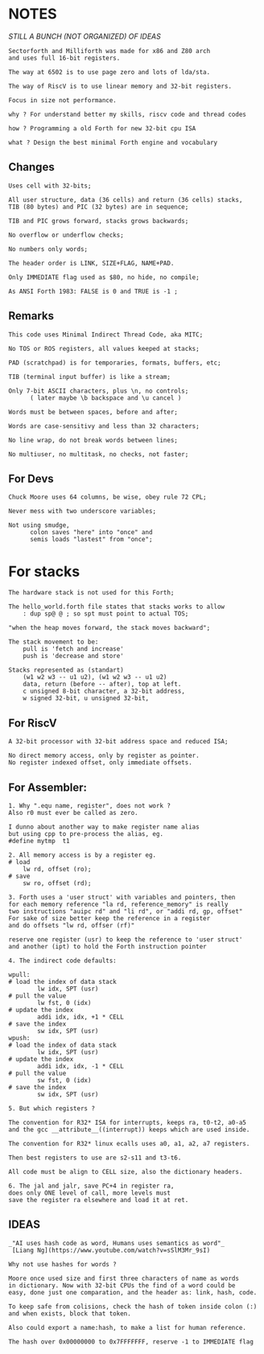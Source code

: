 # NOTES

*STILL A BUNCH (NOT ORGANIZED) OF IDEAS*

    Sectorforth and Milliforth was made for x86 and Z80 arch 
    and uses full 16-bit registers. 
 
    The way at 6502 is to use page zero and lots of lda/sta.
 
    The way of RiscV is to use linear memory and 32-bit registers.
 
    Focus in size not performance.
 
    why ? For understand better my skills, riscv code and thread codes
 
    how ? Programming a old Forth for new 32-bit cpu ISA
 
    what ? Design the best minimal Forth engine and vocabulary
 
## Changes
 
    Uses cell with 32-bits;
 
    All user structure, data (36 cells) and return (36 cells) stacks, 
    TIB (80 bytes) and PIC (32 bytes) are in sequence; 
 
    TIB and PIC grows forward, stacks grows backwards;
 
    No overflow or underflow checks;
 
    No numbers only words;
 
    The header order is LINK, SIZE+FLAG, NAME+PAD.
 
    Only IMMEDIATE flag used as $80, no hide, no compile;
 
    As ANSI Forth 1983: FALSE is 0 and TRUE is -1 ;
 
## Remarks
 
    This code uses Minimal Indirect Thread Code, aka MITC;
 
    No TOS or ROS registers, all values keeped at stacks;
 
    PAD (scratchpad) is for temporaries, formats, buffers, etc;  

    TIB (terminal input buffer) is like a stream;
 
    Only 7-bit ASCII characters, plus \n, no controls;
          ( later maybe \b backspace and \u cancel )
 
    Words must be between spaces, before and after;
 
    Words are case-sensitivy and less than 32 characters;
 
    No line wrap, do not break words between lines;
 
    No multiuser, no multitask, no checks, not faster;
 
## For Devs
 
    Chuck Moore uses 64 columns, be wise, obey rule 72 CPL; 
 
    Never mess with two underscore variables;
 
    Not using smudge, 
          colon saves "here" into "once" and 
          semis loads "lastest" from "once";
 
# For stacks
 
    The hardware stack is not used for this Forth;
 
    The hello_world.forth file states that stacks works to allow 
        : dup sp@ @ ; so spt must point to actual TOS;
    
    "when the heap moves forward, the stack moves backward"; 
 
    The stack movement to be:
        pull is 'fetch and increase'
        push is 'decrease and store'
 
    Stacks represented as (standart)
        (w1 w2 w3 -- u1 u2), (w1 w2 w3 -- u1 u2)
        data, return (before -- after), top at left.
        c unsigned 8-bit character, a 32-bit address,
        w signed 32-bit, u unsigned 32-bit,
 
## For RiscV
 
    A 32-bit processor with 32-bit address space and reduced ISA;
 
    No direct memory access, only by register as pointer.
    No register indexed offset, only immediate offsets.

## For Assembler:

    1. Why ".equ name, register", does not work ?
    Also r0 must ever be called as zero.

    I dunno about another way to make register name alias
    but using cpp to pre-process the alias, eg. 
    #define mytmp  t1     

    2. All memory access is by a register eg. 
    # load
        lw rd, offset (ro); 
    # save
        sw ro, offset (rd);
    
    3. Forth uses a 'user struct' with variables and pointers, then 
    for each memory reference "la rd, reference_memory" is really
    two instructions "auipc rd" and "li rd", or "addi rd, gp, offset"
    For sake of size better keep the reference in a register 
    and do offsets "lw rd, offser (rf)"

    reserve one register (usr) to keep the reference to 'user struct'
    and another (ipt) to hold the Forth instruction pointer

    4. The indirect code defaults:

```
wpull:
# load the index of data stack
        lw idx, SPT (usr)
# pull the value
        lw fst, 0 (idx)
# update the index
        addi idx, idx, +1 * CELL
# save the index
        sw idx, SPT (usr)
wpush:
# load the index of data stack
        lw idx, SPT (usr)
# update the index
        addi idx, idx, -1 * CELL
# pull the value
        sw fst, 0 (idx)
# save the index
        sw idx, SPT (usr)
```

    5. But which registers ?

    The convention for R32* ISA for interrupts, keeps ra, t0-t2, a0-a5
    and the gcc __attribute__((interrupt)) keeps which are used inside.

    The convention for R32* linux ecalls uses a0, a1, a2, a7 registers.

    Then best registers to use are s2-s11 and t3-t6. 

    All code must be align to CELL size, also the dictionary headers.
    
    6. The jal and jalr, save PC+4 in register ra,
    does only ONE level of call, more levels must 
    save the register ra elsewhere and load it at ret.

## IDEAS

    _"AI uses hash code as word, Humans uses semantics as word"_
     [Liang Ng](https://www.youtube.com/watch?v=sSlM3Mr_9sI)
    
    Why not use hashes for words ?

    Moore once used size and first three characters of name as words
    in dictionary. Now with 32-bit CPUs the find of a word could be 
    easy, done just one comparation, and the header as: link, hash, code.

    To keep safe from colisions, check the hash of token inside colon (:)
    and when exists, block that token.

    Also could export a name:hash, to make a list for human reference.
    
    The hash over 0x00000000 to 0x7FFFFFFF, reserve -1 to IMMEDIATE flag

